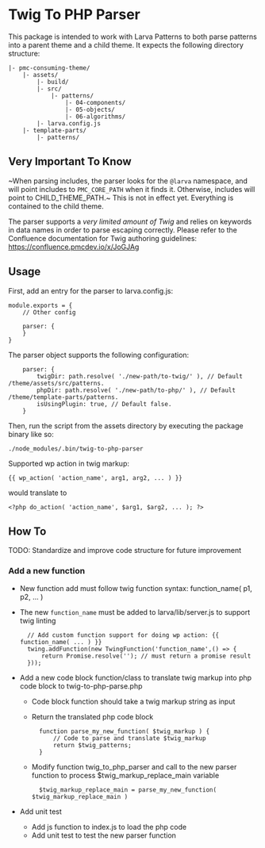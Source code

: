 # Twig To PHP Parser

This package is intended to work with Larva Patterns to both parse patterns into a parent theme and a child theme. It expects the following directory structure:

```
|- pmc-consuming-theme/
	|- assets/
		|- build/
		|- src/
			|- patterns/
				|- 04-components/
				|- 05-objects/
				|- 06-algorithms/
		|- larva.config.js
	|- template-parts/
		|- patterns/
```

## Very Important To Know

~When parsing includes, the parser looks for the `@larva` namespace, and will point includes to `PMC_CORE_PATH` when it finds it. Otherwise, includes will point to CHILD_THEME_PATH.~ This is not in effect yet. Everything is contained to the child theme.

The parser supports a *very limited amount of Twig* and relies on keywords in data names in order to parse escaping correctly. Please refer to the Confluence documentation for Twig authoring guidelines: https://confluence.pmcdev.io/x/JoGJAg

## Usage

First, add an entry for the parser to larva.config.js:
```language-js
module.exports = {
	// Other config

	parser: {
	}
}
```

The parser object supports the following configuration:
```language-js
	parser: {
		twigDir: path.resolve( './new-path/to-twig/' ), // Default /theme/assets/src/patterns.
		phpDir: path.resolve( './new-path/to-php/' ), // Default /theme/template-parts/patterns.
		isUsingPlugin: true, // Default false.
	}
```

Then, run the script from the assets directory by executing the package binary like so:
```
./node_modules/.bin/twig-to-php-parser
```

Supported wp action in twig markup:
```language-twig
{{ wp_action( 'action_name', arg1, arg2, ... ) }}
```
would translate to
```language-php
<?php do_action( 'action_name', $arg1, $arg2, ... ); ?>
```

## How To
TODO: Standardize and improve code structure for future improvement

### Add a new function

- New function add must follow twig function syntax: function_name( p1, p2, ... )
- The new `function_name` must be added to larva/lib/server.js to support twig linting

		// Add custom function support for doing wp action: {{ function_name( ... ) }}
		twing.addFunction(new TwingFunction('function_name',() => {
			return Promise.resolve(''); // must return a promise result
		}));

- Add a new code block function/class to translate twig markup into php code block to twig-to-php-parse.php
	- Code block function should take a twig markup string as input 
	- Return the translated php code block
	  
			function parse_my_new_function( $twig_markup ) {
				// Code to parse and translate $twig_markup
				return $twig_patterns;
			}
	  
	- Modify function twig_to_php_parser and call to the new parser function to process $twig_markup_replace_main variable
		
			$twig_markup_replace_main = parse_my_new_function( $twig_markup_replace_main ) 

- Add unit test
	- Add js function to index.js to load the php code
	- Add unit test to test the new parser function
		